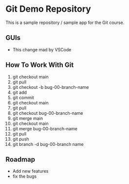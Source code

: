 # Git Demo Repository
This is a sample repository / sample app for the Git course.

## GUIs
* This change mad by VSCode

## How To Work With Git
1. git checkout main
2. git pull
3. git checkout -b bug-00-branch-name
4. git add
5. git commit
6. git checkout main
7. git pull
8. git checkout bug-00-branch-name
9. git merge main
10. git checkout main
11. git merge bug-00-branch-name
12. git pull
13. git push
14. git branch -d bug-00-branch name
## Roadmap
* Add new features
* fix the bugs